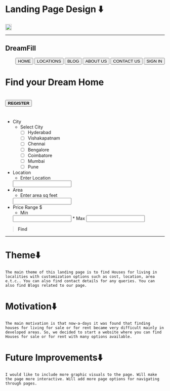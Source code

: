 # **Landing Page Design ⬇️**
<img width="20" height="20" 
src="https://www.clipartmax.com/png/full/59-590244_home-icon-home-icon-png-red.png">
<body style = "background: url(https://images.app.goo.gl/qnWXpgjjkGUDirzh9)">

___
## **DreamFill**
<div style="text-align: right"> 

<button>HOME</button>  <button>LOCATIONS</button>  <button>BLOG</button>  <button>ABOUT US</button> <button>CONTACT US</button>  <button>SIGN IN</button>
 </div>

#
#
#
#
#
# **Find your Dream Home**
#
#
#
# <button>**REGISTER**
#
#
#
* City
  * Select City
    * [ ] Hyderabad
    * [ ] Vishakapatnam
    * [ ] Chennai
    * [ ] Bengalore
    * [ ] Coimbatore
    * [ ] Mumbai
    * [ ] Pune
* Location
  * Enter Location
  <input type="text" id="location" name="location"/>
* Area
  * Enter area sq feet
  <input type="number" id="area" name="area"/>
* Price Range $
  * Min
  <input type="number" id="min" name="min"/>
   * Max
  <input type="number" id="max" name="max"/>
 

> **Find**
___
# **Theme⬇️**
`The main theme of this landing page is to find Houses for living in localities with customization options such as cost, location, area e.t.c.. You can also find contact details for any queries. You can also find Blogs related to our page. `
# **Motivation⬇️**
`The main motivation is that now-a-days it was found that finding houses for living for sale or for rent became very difficult mainly in developed areas. So, we decided to start a website where you can find Houses for sale or for rent with many options available. `
# **Future Improvements⬇️**
`I would like to include more graphic visuals to the page. Will make the page more interactive. Will add more page options for navigating through pages.`
